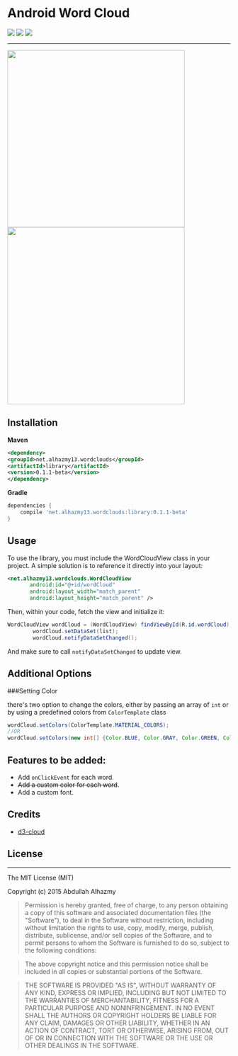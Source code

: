 
# Android Word Cloud
![](https://img.shields.io/badge/Platform-Android-brightgreen.svg)
![](https://img.shields.io/packagist/l/doctrine/orm.svg)
![](https://img.shields.io/badge/version-0.1.1_beta-blue.svg)

------
  <img src="https://cloud.githubusercontent.com/assets/4659608/20027390/5e40ecf6-a324-11e6-95e4-31dfe850c49b.png" width="400">
  <img src="https://cloud.githubusercontent.com/assets/4659608/20027391/5e76fd3c-a324-11e6-99d9-14fae8c85838.png" width="400">

## Installation

**Maven**

```xml
<dependency>
<groupId>net.alhazmy13.wordclouds</groupId>
<artifactId>library</artifactId>
<version>0.1.1-beta</version>
</dependency>
```


**Gradle**

```gradle
dependencies {
	compile 'net.alhazmy13.wordclouds:library:0.1.1-beta'
}
```

## Usage
To use the library, you must include the WordCloudView class in your project. A simple solution is to reference it directly into your layout:

```xml
<net.alhazmy13.wordclouds.WordCloudView
       android:id="@+id/wordCloud"
       android:layout_width="match_parent"
       android:layout_height="match_parent" />
```

Then, within your code, fetch the view and initialize it:

```java
WordCloudView wordCloud = (WordCloudView) findViewById(R.id.wordCloud);
        wordCloud.setDataSet(list);
        wordCloud.notifyDataSetChanged();
```

And make sure to call `notifyDataSetChanged` to update view.

## Additional Options 
###Setting Color

there's two option to change the colors, either by passing an array of `int` or by using a predefined colors from `ColorTemplate` class

```java
wordCloud.setColors(ColorTemplate.MATERIAL_COLORS);
//OR
wordCloud.setColors(new int[] {Color.BLUE, Color.GRAY, Color.GREEN, Color.CYAN });

```

## Features to be added:
- Add `onClickEvent` for each word.
- ~~Add a custom color for each word~~.
- Add a custom font.


## Credits 
- [d3-cloud](https://github.com/jasondavies/d3-cloud)


## License
------

The MIT License (MIT)

Copyright (c) 2015 Abdullah Alhazmy

> Permission is hereby granted, free of charge, to any person obtaining a copy
of this software and associated documentation files (the "Software"), to deal
in the Software without restriction, including without limitation the rights
to use, copy, modify, merge, publish, distribute, sublicense, and/or sell
copies of the Software, and to permit persons to whom the Software is
furnished to do so, subject to the following conditions:

> The above copyright notice and this permission notice shall be included in all
copies or substantial portions of the Software.

> THE SOFTWARE IS PROVIDED "AS IS", WITHOUT WARRANTY OF ANY KIND, EXPRESS OR
IMPLIED, INCLUDING BUT NOT LIMITED TO THE WARRANTIES OF MERCHANTABILITY,
FITNESS FOR A PARTICULAR PURPOSE AND NONINFRINGEMENT. IN NO EVENT SHALL THE
AUTHORS OR COPYRIGHT HOLDERS BE LIABLE FOR ANY CLAIM, DAMAGES OR OTHER
LIABILITY, WHETHER IN AN ACTION OF CONTRACT, TORT OR OTHERWISE, ARISING FROM,
OUT OF OR IN CONNECTION WITH THE SOFTWARE OR THE USE OR OTHER DEALINGS IN THE
SOFTWARE.
